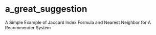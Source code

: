 # a_great_suggestion
A Simple Example of Jaccard Index Formula and Nearest Neighbor for A Recommender System
